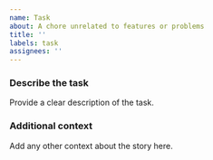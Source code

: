 ```yaml
---
name: Task
about: A chore unrelated to features or problems
title: ''
labels: task
assignees: ''
---
```


### Describe the task

Provide a clear description of the task.

### Additional context

Add any other context about the story here.

